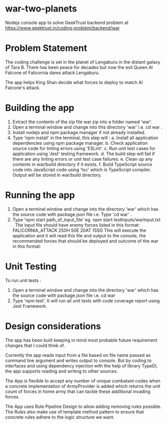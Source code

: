 # war-two-planets

Nodejs console app to solve GeekTrust backend problem at https://www.geektrust.in/coding-problem/backend/war

# Problem Statement

The coding challenge is set in the planet of Lengaburu in the distant galaxy of Tara B. There has been peace for decades but now the evil Queen Al Falcone of Falicornia dares attack Lengaburu.

The app helps King Shan decide what forces to deploy to match Al Falcone's attack.

# Building the app

1. Extract the contents of the zip file war.zip into a folder named 'war'.
2. Open a terminal window and change into this directory 'war' i.e. cd war .
3. Install nodejs and npm package manager if not already installed.
4. Type 'npm install' in the terminal, this step will :
   a. Install all application dependencies using npm package manager.
   b. Check application source code for linting errors using 'ESLint'.
   c. Run unit test cases for application using 'Jest' testing framework.
   d. The build step will fail if there are any linting errors or unit test case failures.
   e. Clean up any contents in war/build directory if it exists.
   f. Build TypeScript source code into JavaScript code using 'tsc' which is TypeScript compiler. Output will be stored in war/build directory.

# Running the app

1. Open a terminal window and change into the directory 'war' which has the source code with package.json file i.e. Type 'cd war' .
2. Type 'npm start path_of_input_file' eg. npm start testInputs/warInput.txt .
   The input file should have enemy forces listed in this format: FALICORNIA_ATTACK 250H 50E 20AT 15SG
   This will execute the application and it will read this file and output to the console, the recommended forces that should be deployed and outcome of the war in this format:

# Unit Testing

To run unit tests :

1. Open a terminal window and change into the directory 'war' which has the source code with package.json file i.e. cd war
2. Type 'npm test'. It will run all unit tests with code coverage report using Jest Framework.

# Design considerations

The app has been built keeping in mind most probable future requirement changes that I could think of.

Currently the app reads input from a file based on file name passed as command line argument and writes output to console.
But by coding to interfaces and using dependency injection with the help of library TypeDI, the app supports reading and writing to other sources.

The App is flexible to accept any number of unique combatant codes when a concrete implementation of ArmyProvider is added which returns the unit count of forces in home army that can tackle these additional invading forces.

The App uses Rule Pipeline Design to allow adding removing rules possible.
The Rules also make use of template method pattern to ensure that concrete rules adhere to the logic structure we want.
